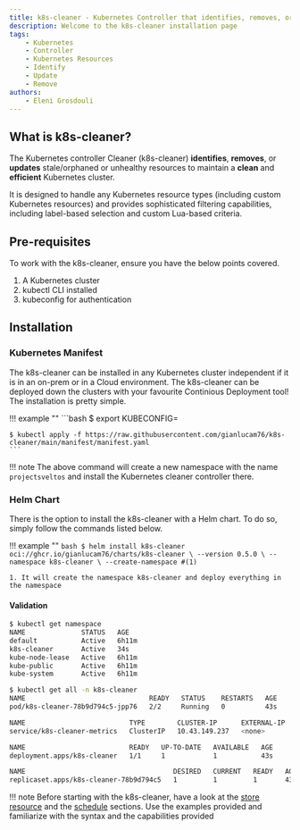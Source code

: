 ```yaml
---
title: k8s-cleaner - Kubernetes Controller that identifies, removes, or updates stale/orphaned or unhealthy resources
description: Welcome to the k8s-cleaner installation page
tags:
    - Kubernetes
    - Controller
    - Kubernetes Resources
    - Identify
    - Update
    - Remove
authors:
    - Eleni Grosdouli
---
```


## What is k8s-cleaner?

The Kubernetes controller Cleaner (k8s-cleaner) **identifies**, **removes**, or **updates** stale/orphaned or unhealthy resources to maintain a **clean** and **efficient** Kubernetes cluster.

It is designed to handle any Kubernetes resource types (including custom Kubernetes resources) and provides sophisticated filtering capabilities, including label-based selection and custom Lua-based criteria.

## Pre-requisites
To work with the k8s-cleaner, ensure you have the below points covered.

1. A Kubernetes cluster
1. kubectl CLI installed
1. kubeconfig for authentication

## Installation

### Kubernetes Manifest

The k8s-cleaner can be installed in any Kubernetes cluster independent if it is in an on-prem or in a Cloud environment. The k8s-cleaner can be deployed down the clusters with your favourite Continious Deployment tool! The installation is pretty simple.

!!! example ""
    ```bash
    $ export KUBECONFIG=<directory to the kubeconfig file>

    $ kubectl apply -f https://raw.githubusercontent.com/gianlucam76/k8s-cleaner/main/manifest/manifest.yaml
    ```

!!! note
    The above command will create a new namespace with the name `projectsveltos` and install the Kubernetes cleaner controller there.

### Helm Chart

There is the option to install the k8s-cleaner with a Helm chart. To do so, simply follow the commands listed below.

!!! example ""
    ```bash
    $ helm install k8s-cleaner oci://ghcr.io/gianlucam76/charts/k8s-cleaner \
        --version 0.5.0 \
        --namespace k8s-cleaner \
        --create-namespace #(1)
    ```

    1. It will create the namespace k8s-cleaner and deploy everything in the namespace

#### Validation

```bash
$ kubectl get namespace
NAME              STATUS   AGE
default           Active   6h11m
k8s-cleaner       Active   34s
kube-node-lease   Active   6h11m
kube-public       Active   6h11m
kube-system       Active   6h11m

$ kubectl get all -n k8s-cleaner
NAME                               READY   STATUS    RESTARTS   AGE
pod/k8s-cleaner-78b9d794c5-jpp76   2/2     Running   0          43s

NAME                          TYPE        CLUSTER-IP      EXTERNAL-IP   PORT(S)    AGE
service/k8s-cleaner-metrics   ClusterIP   10.43.149.237   <none>        8081/TCP   43s

NAME                          READY   UP-TO-DATE   AVAILABLE   AGE
deployment.apps/k8s-cleaner   1/1     1            1           43s

NAME                                     DESIRED   CURRENT   READY   AGE
replicaset.apps/k8s-cleaner-78b9d794c5   1         1         1       43s
```

!!! note
    Before starting with the k8s-cleaner, have a look at the [store resource](../examples/store_resource/store_resource_yaml.md) and the [schedule](../examples/schedule/schedule.md) sections. Use the examples provided and familiarize with the syntax and the capabilities provided